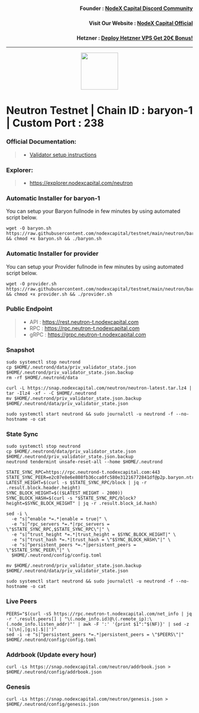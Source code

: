 <h3><p style="font-size:14px" align="right">Founder :
<a href="https://discord.gg/nodexcapital" target="_blank">NodeX Capital Discord Community</a></p></h3>
<h3><p style="font-size:14px" align="right">Visit Our Website :
<a href="https://discord.gg/nodexcapital" target="_blank">NodeX Capital Official</a></p></h3>
<h3><p style="font-size:14px" align="right">Hetzner :
<a href="https://hetzner.cloud/?ref=bMTVi7dcwSgA" target="_blank">Deploy Hetzner VPS Get 20€ Bonus!</a></h3>
<hr>

<p align="center">
  <img height="100" height="auto" src="https://avatars.githubusercontent.com/u/108675945?s=200&v=4">
</p>

# Neutron Testnet | Chain ID : baryon-1 | Custom Port : 238

### Official Documentation:
>- [Validator setup instructions](https://docs.neutron.org)

### Explorer:
>-  https://explorer.nodexcapital.com/neutron

### Automatic Installer for baryon-1
You can setup your Baryon fullnode in few minutes by using automated script below.
```
wget -O baryon.sh https://raw.githubusercontent.com/nodexcapital/testnet/main/neutron/baryon/baryon.sh && chmod +x baryon.sh && ./baryon.sh
```

### Automatic Installer for provider
You can setup your Provider fullnode in few minutes by using automated script below.
```
wget -O provider.sh https://raw.githubusercontent.com/nodexcapital/testnet/main/neutron/baryon/provider.sh && chmod +x provider.sh && ./provider.sh
```
### Public Endpoint

>- API : https://rest.neutron-t.nodexcapital.com
>- RPC : https://rpc.neutron-t.nodexcapital.com
>- gRPC : https://grpc.neutron-t.nodexcapital.com

### Snapshot
```
sudo systemctl stop neutrond
cp $HOME/.neutrond/data/priv_validator_state.json $HOME/.neutrond/priv_validator_state.json.backup
rm -rf $HOME/.neutrond/data

curl -L https://snap.nodexcapital.com/neutron/neutron-latest.tar.lz4 | tar -Ilz4 -xf - -C $HOME/.neutrond
mv $HOME/.neutrond/priv_validator_state.json.backup $HOME/.neutrond/data/priv_validator_state.json

sudo systemctl start neutrond && sudo journalctl -u neutrond -f --no-hostname -o cat
```

### State Sync
```
sudo systemctl stop neutrond
cp $HOME/.neutrond/data/priv_validator_state.json $HOME/.neutrond/priv_validator_state.json.backup
neutrond tendermint unsafe-reset-all --home $HOME/.neutrond

STATE_SYNC_RPC=https://rpc.neutrond-t.nodexcapital.com:443
STATE_SYNC_PEER=e2c07e8e6e808fb36cca0fc580e31216772841df@p2p.baryon.ntrn.info:26656
LATEST_HEIGHT=$(curl -s $STATE_SYNC_RPC/block | jq -r .result.block.header.height)
SYNC_BLOCK_HEIGHT=$(($LATEST_HEIGHT - 2000))
SYNC_BLOCK_HASH=$(curl -s "$STATE_SYNC_RPC/block?height=$SYNC_BLOCK_HEIGHT" | jq -r .result.block_id.hash)

sed -i \
  -e "s|^enable *=.*|enable = true|" \
  -e "s|^rpc_servers *=.*|rpc_servers = \"$STATE_SYNC_RPC,$STATE_SYNC_RPC\"|" \
  -e "s|^trust_height *=.*|trust_height = $SYNC_BLOCK_HEIGHT|" \
  -e "s|^trust_hash *=.*|trust_hash = \"$SYNC_BLOCK_HASH\"|" \
  -e "s|^persistent_peers *=.*|persistent_peers = \"$STATE_SYNC_PEER\"|" \
  $HOME/.neutrond/config/config.toml

mv $HOME/.neutrond/priv_validator_state.json.backup $HOME/.neutrond/data/priv_validator_state.json

sudo systemctl start neutrond && sudo journalctl -u neutrond -f --no-hostname -o cat
```

### Live Peers
```
PEERS="$(curl -sS https://rpc.neutron-t.nodexcapital.com/net_info | jq -r '.result.peers[] | "\(.node_info.id)@\(.remote_ip):\(.node_info.listen_addr)"' | awk -F ':' '{print $1":"$(NF)}' | sed -z 's|\n|,|g;s|.$||')"
sed -i -e "s|^persistent_peers *=.*|persistent_peers = \"$PEERS\"|" $HOME/.neutrond/config/config.toml
```
### Addrbook (Update every hour)
```
curl -Ls https://snap.nodexcapital.com/neutron/addrbook.json > $HOME/.neutrond/config/addrbook.json
```
### Genesis
```
curl -Ls https://snap.nodexcapital.com/neutron/genesis.json > $HOME/.neutrond/config/genesis.json
```